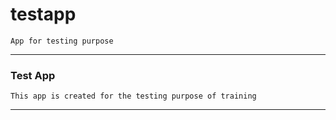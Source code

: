 # testapp
```
App for testing purpose
```
---
### Test App
```
This app is created for the testing purpose of training
```
---
